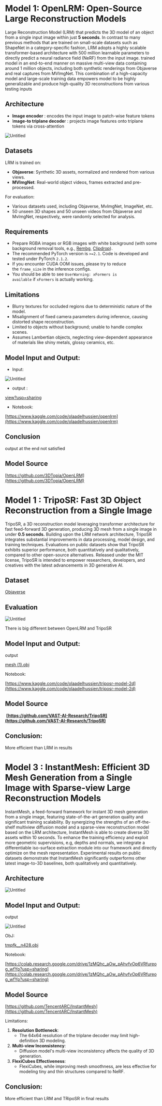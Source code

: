 # Model 1: OpenLRM: Open-Source Large Reconstruction Models

Large Reconstruction Model (LRM) that predicts the 3D model of an object from a single input image within just **5 seconds**. In contrast to many previous methods that are trained on small-scale datasets such as ShapeNet in a category-specific fashion, LRM adopts a highly scalable transformer-based architecture with 500 million learnable parameters to directly predict a neural radiance field (NeRF) from the input image.  trained  model in an end-to-end manner on massive multi-view data containing around 1 million objects, including both synthetic renderings from Objaverse and real captures from MVImgNet. This combination of a high-capacity model and large-scale training data empowers model to be highly generalizable and produce high-quality 3D reconstructions from various testing inputs

## Architecture

- **Image encoder** : encodes the input image to patch-wise feature tokens
- I**mage-to triplane decode**r : projects image features onto triplane tokens via cross-attention

![Untitled](Model%201%20OpenLRM%20Open-Source%20Large%20Reconstruction%20M%20638bb01404df49f18c1f5bc049696f1d/Untitled.png)

## Datasets

LRM is trained on:

- **Objaverse**: Synthetic 3D assets, normalized and rendered from various views.
- **MVImgNet**: Real-world object videos, frames extracted and pre-processed.

For evaluation:

- Various datasets used, including Objaverse, MvImgNet, ImageNet, etc.
- 50 unseen 3D shapes and 50 unseen videos from Objaverse and MvImgNet, respectively, were randomly selected for analysis.

## Requirements

- Prepare RGBA images or RGB images with white background (with some background removal tools, e.g., [Rembg](https://github.com/danielgatis/rembg), [Clipdrop](https://clipdrop.co/)).
- The recommended PyTorch version is `>=2.1`. Code is developed and tested under PyTorch `2.1.2`.
- If you encounter CUDA OOM issues, please try to reduce the `frame_size` in the inference configs.
- You should be able to see `UserWarning: xFormers is available` if `xFormers` is actually working.

## Limitations

- Blurry textures for occluded regions due to deterministic nature of the model.
- Misalignment of fixed camera parameters during inference, causing distorted shape reconstruction.
- Limited to objects without background; unable to handle complex scenes.
- Assumes Lambertian objects, neglecting view-dependent appearance of materials like shiny metals, glossy ceramics, etc.

## **Model Input and Output**:

- Input:

![Untitled](Model%201%20OpenLRM%20Open-Source%20Large%20Reconstruction%20M%20638bb01404df49f18c1f5bc049696f1d/3060cb4a-8376-4a68-b01c-9fb8ab1e64d6.png)

- output :

[view?usp=sharing](https://drive.google.com/file/d/14SPugaXUnej0z3NriLr5J0zDsVLgYaZV/view?usp=sharing)

- Notebook:

[https://www.kaggle.com/code/olaadelhussien/openlrm](https://www.kaggle.com/code/olaadelhussien/openlrm)

## Conclusion

output  at the end not satisfied

## **Model Source**

[https://github.com/3DTopia/OpenLRM](https://github.com/3DTopia/OpenLRM)

# **Model 1 : TripoSR: Fast 3D Object Reconstruction from a Single Image**

TripoSR, a 3D reconstruction model leveraging transformer architecture for fast feed-forward 3D generation, producing 3D mesh from a single image in under **0.5 seconds.** Building upon the LRM network architecture, TripoSR integrates substantial improvements in data processing, model design, and training techniques. Evaluations on public datasets show that TripoSR exhibits superior performance, both quantitatively and qualitatively, compared to other open-source alternatives. Released under the MIT license, TripoSR is intended to empower researchers, developers, and creatives with the latest advancements in 3D generative AI.

## Dataset

[Objaverse](https://paperswithcode.com/dataset/objaverse)

## Evaluation

![Untitled](Model%201%20OpenLRM%20Open-Source%20Large%20Reconstruction%20M%20638bb01404df49f18c1f5bc049696f1d/Untitled%201.png)

There is big different between OpenLRM and TripoSR

## **Model Input and Output**:

output

[mesh (1).obj](https://drive.google.com/file/d/1XOhlbRN6UsngezEG_ynRZU_Ulx_ilFlf/view?usp=sharing)

Notebook:

[https://www.kaggle.com/code/olaadelhussien/triposr-model-2d](https://www.kaggle.com/code/olaadelhussien/triposr-model-2d)

## **Model Source**

 **[https://github.com/VAST-AI-Research/TripoSR](https://github.com/VAST-AI-Research/TripoSR)**

## Conclusion:

More efficient than LRM in results 

# **Model 3 : InstantMesh: Efficient 3D Mesh Generation from a Single Image with Sparse-view Large Reconstruction Models**

InstantMesh, a feed-forward framework for instant 3D mesh generation from a single image, featuring state-of-the-art generation quality and significant training scalability. By synergizing the strengths of an off-the-shelf multiview diffusion model and a sparse-view reconstruction model based on the LRM architecture, InstantMesh is able to create diverse 3D assets within 10 seconds. To enhance the training efficiency and exploit more geometric supervisions, e.g, depths and normals, we integrate a differentiable iso-surface extraction module into our framework and directly optimize on the mesh representation. Experimental results on public datasets demonstrate that InstantMesh significantly outperforms other latest image-to-3D baselines, both qualitatively and quantitatively.

## Architecture

![Untitled](Model%201%20OpenLRM%20Open-Source%20Large%20Reconstruction%20M%20638bb01404df49f18c1f5bc049696f1d/Untitled%202.png)

## **Model Input and Output**:

output

![Untitled](Model%201%20OpenLRM%20Open-Source%20Large%20Reconstruction%20M%20638bb01404df49f18c1f5bc049696f1d/Untitled%203.png)

ObJ:

[tmpfk__n428.obj](https://drive.google.com/file/d/1MOyA5rGjFl5spbM8lr4sjQesjk7r7AVL/view?usp=sharing)

Notebook:

[https://colab.research.google.com/drive/1zMQhc_aOw_pAhvfvOp6VRfureog_wfYp?usp=sharing](https://colab.research.google.com/drive/1zMQhc_aOw_pAhvfvOp6VRfureog_wfYp?usp=sharing)

## **Model Source**

[https://github.com/TencentARC/InstantMesh](https://github.com/TencentARC/InstantMesh)

Limitations:

1. **Resolution Bottleneck**:
    - The 64x64 resolution of the triplane decoder may limit high-definition 3D modeling.
2. **Multi-view Inconsistency**:
    - Diffusion model's multi-view inconsistency affects the quality of 3D generation.
3. **FlexiCubes Effectiveness**:
    - FlexiCubes, while improving mesh smoothness, are less effective for modeling tiny and thin structures compared to NeRF.

## Conclusion:

More efficient than LRM and TRipoSR in final results